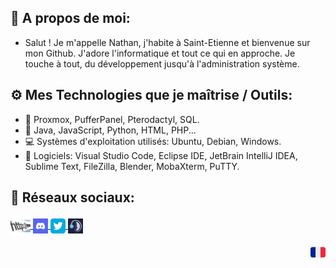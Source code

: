 ## 🎩 A propos de moi:
- Salut ! Je m'appelle Nathan, j'habite à Saint-Etienne et bienvenue sur mon Github. J'adore l'informatique et tout ce qui en approche. Je touche à tout, du développement jusqu'à l'administration système.

## ⚙️ Mes Technologies que je maîtrise / Outils:
- 💾 Proxmox, PufferPanel, Pterodactyl, SQL.
- 📃 Java, JavaScript, Python, HTML, PHP...
- 💻 Systèmes d'exploitation utilisés: Ubuntu, Debian, Windows.
- 🔨 Logiciels: Visual Studio Code, Eclipse IDE, JetBrain IntelliJ IDEA, Sublime Text, FileZilla, Blender, MobaXterm, PuTTY.

## 🔗 Réseaux sociaux:
<p align="left">
  <a href="https://nathack.fr" target="_blank">
    <img align="center" src="/images/9235fb9ba89bce004bcbd22019f95bf0-32bits-32.png"></img>
  </a>
  <a href="https://discord.gg/BendS9hX4Y" target="_blank">
    <img align="center" src="/images/discord-24.png"></img>
  </a>
  <a href="https://twitter.com/Nathack_" target="_blank">
     <img align="center" src="/images/Twitter_x24.png"></img>
  </a>
  <a href="https://ts.nathack.fr" target="_blank">
    <img align="center" src="/images/teamspeak-24.png"></img>
  </a>
</p>
<p align="center"><img align="right" src="/images/32b3939f15616877ed7184cfecbcede2-32bits-24.png"></img></p>

